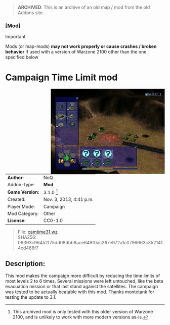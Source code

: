 > **ARCHIVED**: This is an archive of an old map / mod from the old Addons site.

### [Mod]

> [!IMPORTANT]
> Mods (or map-mods) **may not work properly or cause crashes / broken behavior** if used with a version of Warzone 2100 other than the one specified below

# Campaign Time Limit mod

<img src="./preview.jpg" align="right" />

| | |
| - | - |
| __Author:__ | NoQ |
| Addon-type: | __Mod__ |
| __Game Version:__ | 3.1.0 [^1] |
| Created: | Nov. 3, 2013, 4:41 p.m. |
| Player Mode: | Campaign |
| Mod Category: | Other |
| __License:__ | CC0-1.0 |

> File: [camtime31.wz](https://github.com/Warzone2100/old-addons-site/raw/main/assets/238/camtime31.wz)  
> SHA256: 09393c96452f75dd08dbb8ace648f0ac267e972a1c0796663c3521414cd466f7

## Description:

This mod makes the campaign more difficult by reducing the time limits of most levels 2 to 6 times. Several missions were left untouched, like the beta evacuation mission or that last stand against the satellites. The campaign was tested to be actually beatable with this mod. Thanks montetank for testing the update to 3.1.

[^1]: This archived mod is only tested with this older version of Warzone 2100, and is unlikely to work with more modern versions as-is.
